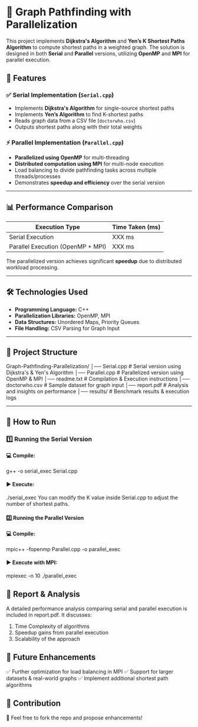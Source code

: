 # 🚀 Graph Pathfinding with Parallelization  

This project implements **Dijkstra's Algorithm** and **Yen’s K Shortest Paths Algorithm** to compute shortest paths in a weighted graph. The solution is designed in both **Serial** and **Parallel** versions, utilizing **OpenMP** and **MPI** for parallel execution.

## 📌 Features  

### ✅ Serial Implementation (`Serial.cpp`)  
- Implements **Dijkstra's Algorithm** for single-source shortest paths  
- Implements **Yen’s Algorithm** to find K-shortest paths  
- Reads graph data from a CSV file (`doctorwho.csv`)  
- Outputs shortest paths along with their total weights  

### ⚡ Parallel Implementation (`Parallel.cpp`)  
- **Parallelized using OpenMP** for multi-threading  
- **Distributed computation using MPI** for multi-node execution  
- Load balancing to divide pathfinding tasks across multiple threads/processes  
- Demonstrates **speedup and efficiency** over the serial version  

---

## 📊 Performance Comparison  

| Execution Type  | Time Taken (ms) |  
|----------------|---------------|  
| Serial Execution  | XXX ms |  
| Parallel Execution (OpenMP + MPI)  | XXX ms |  

The parallelized version achieves significant **speedup** due to distributed workload processing.

---

## 🛠 Technologies Used  

- **Programming Language:** C++  
- **Parallelization Libraries:** OpenMP, MPI  
- **Data Structures:** Unordered Maps, Priority Queues  
- **File Handling:** CSV Parsing for Graph Input  

---

## 📂 Project Structure  
Graph-Pathfinding-Parallelization/ │── Serial.cpp # Serial version using Dijkstra's & Yen's Algorithm
│── Parallel.cpp # Parallelized version using OpenMP & MPI
│── readme.txt # Compilation & Execution instructions
│── doctorwho.csv # Sample dataset for graph input
│── report.pdf # Analysis and insights on performance
│── results/ # Benchmark results & execution logs

---

## 🚀 How to Run  

### **1️⃣ Running the Serial Version**  
#### 💻 Compile:  
g++ -o serial_exec Serial.cpp
#### ▶ Execute:
./serial_exec
You can modify the K value inside Serial.cpp to adjust the number of shortest paths.

#### **2️⃣ Running the Parallel Version**
#### 💻 Compile:
mpic++ -fopenmp Parallel.cpp -o parallel_exec
#### ▶ Execute with MPI:
mpiexec -n 10 ./parallel_exec

## 📜 Report & Analysis
A detailed performance analysis comparing serial and parallel execution is included in report.pdf.
It discusses:

1. Time Complexity of algorithms
2. Speedup gains from parallel execution
3. Scalability of the approach

## 📌 Future Enhancements
✅ Further optimization for load balancing in MPI
✅ Support for larger datasets & real-world graphs
✅ Implement additional shortest path algorithms

## 🤝 Contribution
🔹 Feel free to fork the repo and propose enhancements!
